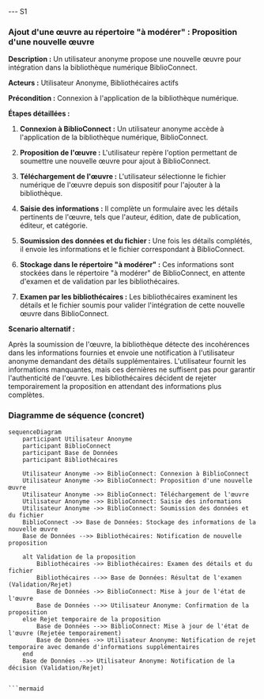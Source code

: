 --- S1 
### Ajout d'une œuvre au répertoire "à modérer" : Proposition d'une nouvelle œuvre

**Description :** Un utilisateur anonyme propose une nouvelle œuvre pour intégration dans la bibliothèque numérique BiblioConnect.

**Acteurs :** Utilisateur Anonyme, Bibliothécaires actifs

**Précondition :** Connexion à l'application de la bibliothèque numérique.

**Étapes détaillées :**

1. **Connexion à BiblioConnect :** Un utilisateur anonyme accède à l'application de la bibliothèque numérique, BiblioConnect.

2. **Proposition de l'œuvre :** L'utilisateur repère l'option permettant de soumettre une nouvelle œuvre pour ajout à BiblioConnect.

3. **Téléchargement de l'œuvre :** L'utilisateur sélectionne le fichier numérique de l'œuvre depuis son dispositif pour l'ajouter à la bibliothèque.

4. **Saisie des informations :** Il complète un formulaire avec les détails pertinents de l'œuvre, tels que l'auteur, édition, date de publication, éditeur, et catégorie.

5. **Soumission des données et du fichier :** Une fois les détails complétés, il envoie les informations et le fichier correspondant à BiblioConnect.

6. **Stockage dans le répertoire "à modérer" :** Ces informations sont stockées dans le répertoire "à modérer" de BiblioConnect, en attente d'examen et de validation par les bibliothécaires.

7. **Examen par les bibliothécaires :** Les bibliothécaires examinent les détails et le fichier soumis pour valider l'intégration de cette nouvelle œuvre dans BiblioConnect.

**Scenario alternatif :**

Après la soumission de l'œuvre, la bibliothèque détecte des incohérences dans les informations fournies et envoie une notification à l'utilisateur anonyme demandant des détails supplémentaires. L'utilisateur fournit les informations manquantes, mais ces dernières ne suffisent pas pour garantir l'authenticité de l'œuvre. Les bibliothécaires décident de rejeter temporairement la proposition en attendant des informations plus complètes.


### Diagramme de séquence (concret)

```mermaid
sequenceDiagram
    participant Utilisateur Anonyme
    participant BiblioConnect
    participant Base de Données
    participant Bibliothécaires

    Utilisateur Anonyme ->> BiblioConnect: Connexion à BiblioConnect
    Utilisateur Anonyme ->> BiblioConnect: Proposition d'une nouvelle œuvre
    Utilisateur Anonyme ->> BiblioConnect: Téléchargement de l'œuvre
    Utilisateur Anonyme ->> BiblioConnect: Saisie des informations
    Utilisateur Anonyme ->> BiblioConnect: Soumission des données et du fichier
    BiblioConnect ->> Base de Données: Stockage des informations de la nouvelle œuvre
    Base de Données -->> Bibliothécaires: Notification de nouvelle proposition

    alt Validation de la proposition
        Bibliothécaires ->> Bibliothécaires: Examen des détails et du fichier
        Bibliothécaires -->> Base de Données: Résultat de l'examen (Validation/Rejet)
        Base de Données ->> BiblioConnect: Mise à jour de l'état de l'œuvre
        Base de Données -->> Utilisateur Anonyme: Confirmation de la proposition
    else Rejet temporaire de la proposition
        Base de Données -->> BiblioConnect: Mise à jour de l'état de l'œuvre (Rejetée temporairement)
        Base de Données ->> Utilisateur Anonyme: Notification de rejet temporaire avec demande d'informations supplémentaires
    end
    Base de Données -->> Utilisateur Anonyme: Notification de la décision (Validation/Rejet)


```mermaid
